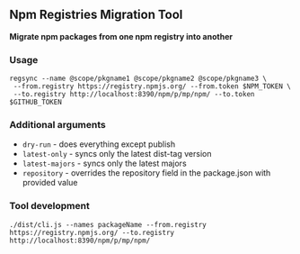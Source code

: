 ## Npm Registries Migration Tool

**Migrate npm packages from one npm registry into another**

### Usage
```shell script
regsync --name @scope/pkgname1 @scope/pkgname2 @scope/pkgname3 \
 --from.registry https://registry.npmjs.org/ --from.token $NPM_TOKEN \
 --to.registry http://localhost:8390/npm/p/mp/npm/ --to.token $GITHUB_TOKEN
```

### Additional arguments
* `dry-run` - does everything except publish
* `latest-only` - syncs only the latest dist-tag version
* `latest-majors` - syncs only the latest majors
* `repository` - overrides the repository field in the package.json with provided value


### Tool development
```
./dist/cli.js --names packageName --from.registry https://registry.npmjs.org/ --to.registry http://localhost:8390/npm/p/mp/npm/
```
